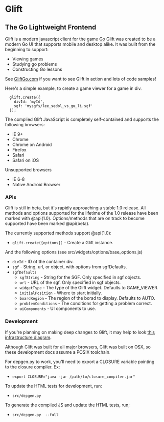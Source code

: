 Glift
=====

## The Go Lightweight Frontend

Glift is a modern javascript client for the game
<a href="http://en.wikipedia.org/wiki/Go_(game)">Go</a>
Glift was created to be a modern Go UI that supports mobile and desktop alike.
It was built from the beginning to support:
   - Viewing games
   - Studying go problems
   - Constructing Go lessons

See [GliftGo.com](http://www.gliftgo.com) if you want to see Glift in action and
lots of code samples!

Here's a simple example, to create a game viewer for a game in div.

      glift.create({
        divId: 'myId',
        sgf: 'mysgfs/lee_sedol_vs_gu_li.sgf'
      });

The complied Glift JavaScript is completely self-contained and supports the
following browsers:

   - IE 9+
   - Chrome
   - Chrome on Android
   - Firefox
   - Safari
   - Safari on iOS

Unsupported browsers

   - IE 6-8
   - Native Android Browser

### APIs

Glift is still in beta, but it's rapidly approaching a stable 1.0 release.  All
methods and options supported for the lifetime of the 1.0 release have been
marked with @api(1.0). Options/methods that are on track to become supported
have been marked @api(beta).

The currently supported methods support @api(1.0):

   * `glift.create({options})` - Create a Glift instance.

And the following options (see src/widgets/options/base_options.js)

   * `divId` - ID of the container div.
   * `sgf` - String, url, or object, with options from sgfDefaults.
   * `sgfDefaults`
      * `sgfString` - String for the SGF. Only specified in sgf objects.
      * `url` - URL of the sgf. Only specified in sgf objects.
      * `widgetType` - The type of the Glift widget. Defaults to GAME_VIEWER.
      * `initialPosition` - Where to start initially.
      * `boardRegion` - The region of the borad to display. Defaults to AUTO.
      * `problemConditions` - The conditions for getting a problem correct.
      * `uiComponents` - UI components to use.

### Development

If you're planning on making deep changes to Glift, it may help to look [this
infrastructure
diagram](https://docs.google.com/drawings/d/1MQK8xWe7djaSJtXPffinfRcwdsA859S_uVI8YqOYKhk/edit).

Although Glift was built for all major browsers, Glift was built on OSX, so
these development docs assume a POSIX toolchain.

For depgen.py to work, you'll need to export a CLOSURE variable pointing to the
closure compiler. Ex:

   * `export CLOSURE="java -jar /path/to/closure_compiler.jar"`

To update the HTML tests for development, run:

   * `src/depgen.py`

To generate the compiled JS and update the HTML tests, run;

   * `src/depgen.py  --full`
